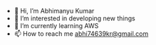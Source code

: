 - 👋 Hi, I’m Abhimanyu Kumar 
- 👀 I’m interested in developing new things
- 🌱 I’m currently learning AWS
- 📫 How to reach me abhi74639kr@gmail.com

<!---
abhimanyu07Kr/abhimanyu07Kr is a ✨ special ✨ repository because its `README.md` (this file) appears on your GitHub profile.
You can click the Preview link to take a look at your changes.
--->
